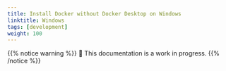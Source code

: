 ```yaml
---
title: Install Docker without Docker Desktop on Windows
linktitle: Windows
tags: [development]
weight: 100
---
```


{{% notice warning %}}
🚧 This documentation is a work in progress.
{{% /notice %}}
